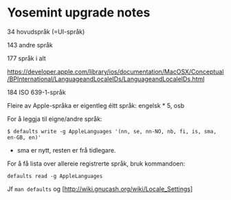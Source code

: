 # Yosemint upgrade notes

34 hovudspråk (=UI-språk)

143 andre språk

177 språk i alt

https://developer.apple.com/library/ios/documentation/MacOSX/Conceptual/BPInternational/LanguageandLocaleIDs/LanguageandLocaleIDs.html

184 ISO 639-1-språk

Fleire av Apple-språka er eigentleg éitt språk: engelsk * 5, osb

For å leggja til eigne/andre språk:

```
$ defaults write -g AppleLanguages '(nn, se, nn-NO, nb, fi, is, sma, en-GB, en)'
```

* sma er nytt, resten er frå tidlegare.

For å få lista over allereie registrerte språk, bruk kommandoen:

```
defaults read -g AppleLanguages
```

Jf `man defaults` og [http://wiki.gnucash.org/wiki/Locale_Settings]
